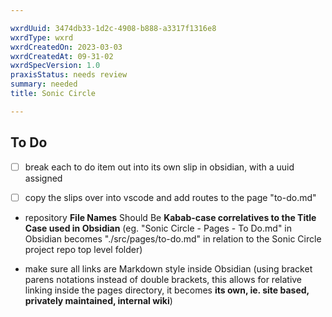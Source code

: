 ```yaml
---

wxrdUuid: 3474db33-1d2c-4908-b888-a3317f1316e8
wxrdType: wxrd
wxrdCreatedOn: 2023-03-03
wxrdCreatedAt: 09-31-02
wxrdSpecVersion: 1.0
praxisStatus: needs review
summary: needed
title: Sonic Circle

---
```


## To Do

- [ ] break each to do item out into its own slip in obsidian, with a uuid assigned

- [ ] copy the slips over into vscode and add routes to the page "to-do.md"

- repository **File Names** Should Be **Kabab-case correlatives to the Title Case used in Obsidian** (eg. "Sonic Circle - Pages - To Do.md" in Obsidian becomes "./src/pages/to-do.md" in relation to the Sonic Circle project repo top level folder)

- make sure all links are Markdown style inside Obsidian (using bracket parens notations instead of double brackets, this allows for relative linking inside the pages directory, it becomes **its own, ie. site based, privately maintained, internal wiki**)

